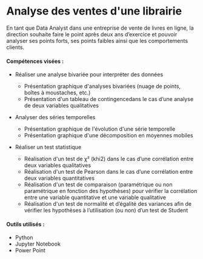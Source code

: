 # Analyse des ventes d'une librairie

En tant que Data Analyst dans une entreprise de vente de livres en ligne, la direction souhaite faire le point après deux ans d’exercice et pouvoir analyser ses points forts, ses points faibles ainsi que les comportements clients.

#### Compétences visées :
- Réaliser une analyse bivariée pour interpréter des données
  - Présentation graphique d'analyses bivariées (nuage de points, boîtes à moustaches, etc.)
  - Présentation d'un tableau de contingencedans le cas d’une analyse de deux variables qualitatives
- Analyser des séries temporelles
  - Présentation graphique de l'évolution d'une série temporelle
  - Présentation graphique d'une décomposition en moyennes mobiles

- Réaliser un test statistique
  - Réalisation d'un test de χ² (khi2) dans le cas d’une corrélation entre deux variables qualitatives
  - Réalisation d'un test de Pearson dans le cas d’une corrélation entre deux variables quantitatives
  - Réalisation d'un test de comparaison (paramétrique ou non paramétrique en fonction des hypothèses) pour vérifier la corrélation entre une variable quantitative et une variable qualitative
  - Réalisation d'un test de normalité et d’égalité des variances afin de vérifier les hypothèses à l’utilisation (ou non) d’un test de Student

#### Outils utilisés :
- Python
- Jupyter Notebook
- Power Point
